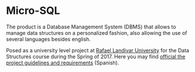 # Micro-SQL

The product is a Database Management System (DBMS) that allows to manage data structures on a personalized fashion, also allowing the use of several languages besides english. 

Posed as a university level project at [Rafael Landivar University](http://principal.url.edu.gt/) for the Data Structures course during the Spring of 2017. Here you may find [official the project guidelines and requirements](../master/Proyecto%20ED1%20Final.pdf) (Spanish). 
